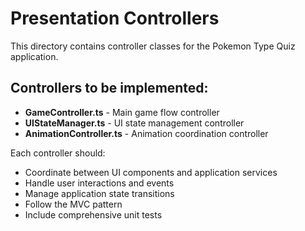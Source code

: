 # Presentation Controllers

This directory contains controller classes for the Pokemon Type Quiz application.

## Controllers to be implemented:

- **GameController.ts** - Main game flow controller
- **UIStateManager.ts** - UI state management controller
- **AnimationController.ts** - Animation coordination controller

Each controller should:
- Coordinate between UI components and application services
- Handle user interactions and events
- Manage application state transitions
- Follow the MVC pattern
- Include comprehensive unit tests